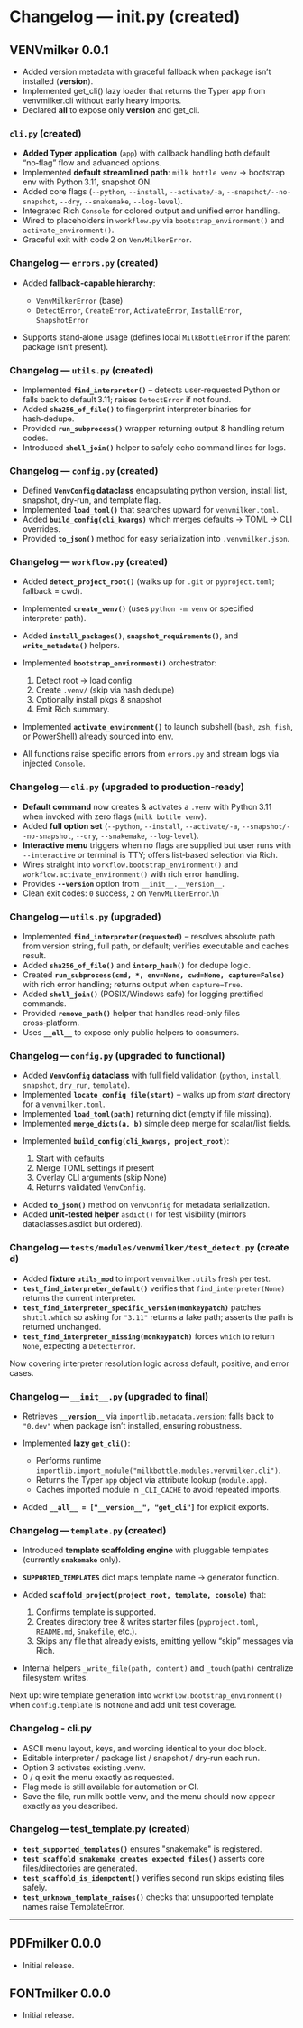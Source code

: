 # Changelog — **init**.py (created)

## VENVmilker 0.0.1

- Added version metadata with graceful fallback when package isn’t installed (**version**).
- Implemented get_cli() lazy loader that returns the Typer app from venvmilker.cli without early heavy imports.
- Declared **all** to expose only **version** and get_cli.

### `cli.py` (created)

- **Added Typer application** (`app`) with callback handling both default “no‑flag” flow and advanced options.
- Implemented **default streamlined path**: `milk bottle venv` → bootstrap env with Python 3.11, snapshot ON.
- Added core flags (`--python`, `--install`, `--activate/-a`, `--snapshot/--no-snapshot`, `--dry`, `--snakemake`, `--log-level`).
- Integrated Rich `Console` for colored output and unified error handling.
- Wired to placeholders in `workflow.py` via `bootstrap_environment()` and `activate_environment()`.
- Graceful exit with code 2 on `VenvMilkerError`.

### Changelog — `errors.py` (created)

- Added **fallback‑capable hierarchy**:

  - `VenvMilkerError` (base)
  - `DetectError`, `CreateError`, `ActivateError`, `InstallError`, `SnapshotError`

- Supports stand‑alone usage (defines local `MilkBottleError` if the parent package isn’t present).

### Changelog — `utils.py` (created)

- Implemented **`find_interpreter()`** – detects user‑requested Python or falls back to default 3.11; raises `DetectError` if not found.
- Added **`sha256_of_file()`** to fingerprint interpreter binaries for hash‑dedupe.
- Provided **`run_subprocess()`** wrapper returning output & handling return codes.
- Introduced **`shell_join()`** helper to safely echo command lines for logs.

### Changelog — `config.py` (created)

- Defined **`VenvConfig` dataclass** encapsulating python version, install list, snapshot, dry‑run, and template flag.
- Implemented **`load_toml()`** that searches upward for `venvmilker.toml`.
- Added **`build_config(cli_kwargs)`** which merges defaults → TOML → CLI overrides.
- Provided **`to_json()`** method for easy serialization into `.venvmilker.json`.

### Changelog — `workflow.py` (created)

- Added **`detect_project_root()`** (walks up for `.git` or `pyproject.toml`; fallback = cwd).
- Implemented **`create_venv()`** (uses `python -m venv` or specified interpreter path).
- Added **`install_packages()`**, **`snapshot_requirements()`**, and **`write_metadata()`** helpers.
- Implemented **`bootstrap_environment()`** orchestrator:

  1. Detect root → load config
  2. Create `.venv/` (skip via hash dedupe)
  3. Optionally install pkgs & snapshot
  4. Emit Rich summary.

- Implemented **`activate_environment()`** to launch subshell (`bash`, `zsh`, `fish`, or PowerShell) already sourced into env.
- All functions raise specific errors from `errors.py` and stream logs via injected `Console`.

### Changelog — `cli.py` (upgraded to production‑ready)

- **Default command** now creates & activates a `.venv` with Python 3.11 when invoked with zero flags (`milk bottle venv`).
- Added **full option set** (`--python`, `--install`, `--activate/-a`, `--snapshot/--no-snapshot`, `--dry`, `--snakemake`, `--log-level`).
- **Interactive menu** triggers when no flags are supplied but user runs with `--interactive` or terminal is TTY; offers list‑based selection via Rich.
- Wires straight into `workflow.bootstrap_environment()` and `workflow.activate_environment()` with rich error handling.
- Provides **`--version`** option from `__init__.__version__`.
- Clean exit codes: `0` success, `2` on `VenvMilkerError`.\n

### Changelog — `utils.py` (upgraded)

- Implemented **`find_interpreter(requested)`** – resolves absolute path from version string, full path, or default; verifies executable and caches result.
- Added **`sha256_of_file()`** and **`interp_hash()`** for dedupe logic.
- Created **`run_subprocess(cmd, *, env=None, cwd=None, capture=False)`** with rich error handling; returns output when `capture=True`.
- Added **`shell_join()`** (POSIX/Windows safe) for logging prettified commands.
- Provided **`remove_path()`** helper that handles read‑only files cross‑platform.
- Uses **`__all__`** to expose only public helpers to consumers.

### Changelog — `config.py` (upgraded to functional)

- Added **`VenvConfig` dataclass** with full field validation (`python`, `install`, `snapshot`, `dry_run`, `template`).
- Implemented **`locate_config_file(start)`** – walks up from _start_ directory for a `venvmilker.toml`.
- Implemented **`load_toml(path)`** returning dict (empty if file missing).
- Implemented **`merge_dicts(a, b)`** simple deep merge for scalar/list fields.

* Implemented **`build_config(cli_kwargs, project_root)`**:

  1. Start with defaults
  2. Merge TOML settings if present
  3. Overlay CLI arguments (skip None)
  4. Returns validated `VenvConfig`.

- Added **`to_json()`** method on `VenvConfig` for metadata serialization.
- Added **unit‑tested helper** `asdict()` for test visibility (mirrors dataclasses.asdict but ordered).

### Changelog — `tests/modules/venvmilker/test_detect.py` (created)

- Added **fixture `utils_mod`** to import `venvmilker.utils` fresh per test.
- **`test_find_interpreter_default()`** verifies that `find_interpreter(None)` returns the current interpreter.
- **`test_find_interpreter_specific_version(monkeypatch)`** patches `shutil.which` so asking for `"3.11"` returns a fake path; asserts the path is returned unchanged.
- **`test_find_interpreter_missing(monkeypatch)`** forces `which` to return `None`, expecting a `DetectError`.

Now covering interpreter resolution logic across default, positive, and error cases.

### Changelog — `__init__.py` (upgraded to final)

- Retrieves **`__version__`** via `importlib.metadata.version`; falls back to `"0.dev"` when package isn’t installed, ensuring robustness.
- Implemented **lazy `get_cli()`**:

  - Performs runtime `importlib.import_module("milkbottle.modules.venvmilker.cli")`.
  - Returns the Typer `app` object via attribute lookup (`module.app`).
  - Caches imported module in `_CLI_CACHE` to avoid repeated imports.

- Added **`__all__ = ["__version__", "get_cli"]`** for explicit exports.

### Changelog — `template.py` (created)

- Introduced **template scaffolding engine** with pluggable templates (currently **`snakemake`** only).
- **`SUPPORTED_TEMPLATES`** dict maps template name → generator function.
- Added **`scaffold_project(project_root, template, console)`** that:

  1. Confirms template is supported.
  2. Creates directory tree & writes starter files (`pyproject.toml`, `README.md`, `Snakefile`, etc.).
  3. Skips any file that already exists, emitting yellow “skip” messages via Rich.

- Internal helpers `_write_file(path, content)` and `_touch(path)` centralize filesystem writes.

Next up: wire template generation into `workflow.bootstrap_environment()` when `config.template` is not `None` and add unit test coverage.

### Changelog - cli.py

- ASCII menu layout, keys, and wording identical to your doc block.
- Editable interpreter / package list / snapshot / dry‑run each run.
- Option 3 activates existing .venv.
- 0 / q exit the menu exactly as requested.
- Flag mode is still available for automation or CI.
- Save the file, run milk bottle venv, and the menu should now appear exactly as you described.

### Changelog — test_template.py (created)

- **`test_supported_templates()`** ensures "snakemake" is registered.
- **`test_scaffold_snakemake_creates_expected_files()`** asserts core files/directories are generated.
- **`test_scaffold_is_idempotent()`** verifies second run skips existing files safely.
- **`test_unknown_template_raises()`** checks that unsupported template names raise TemplateError.

---

## PDFmilker 0.0.0

- Initial release.

## FONTmilker 0.0.0

- Initial release.
